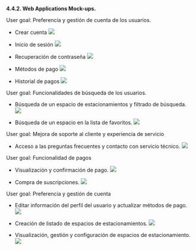 **4.4.2. Web Applications Mock-ups.**

User goal: Preferencia y gestión de cuenta de los usuarios.

- Crear cuenta
![](Images/WebApplicationMockup1.png)

- Inicio de sesión
![](Images/WebApplicationMockup2.png)

- Recuperación de contraseña
![](Images/WebApplicationMockup3.png)

- Métodos de pago
![](Images/WebApplicationMockup4.png)

- Historial de pagos
![](Images/WebApplicationMockup5.png)

User goal: Funcionalidades de búsqueda de los usuarios.

- Búsqueda de un espacio de estacionamientos y filtrado de búsqueda.
![](Images/WebApplicationMockup6.png)

- Búsqueda de un espacio en la lista de favoritos.
![](Images/WebApplicationMockup7.png)


User goal: Mejora de soporte al cliente y experiencia de servicio

- Acceso a las preguntas frecuentes y contacto con servicio técnico.
![](Images/WebApplicationMockup8.png)


User goal: Funcionalidad de pagos

- Visualización y confirmación de pago.
![](Images/WebApplicationMockup9.png)

- Compra de suscripciones.
![](Images/WebApplicationMockup10.png)


User goal: Preferencia y gestión de cuenta

- Editar información del perfil del usuario y actualizar métodos de pago.
![](Images/WebApplicationMockup11.png)

- Creación de listado de espacios de estacionamientos.
![](Images/WebApplicationMockup12.png)

- Visualización, gestión y configuración de espacios de estacionamiento.
![](Images/WebApplicationMockup13.png)
